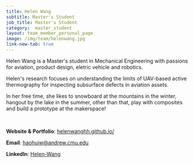 ```yaml
---
title: Helen Wang
subtitle: Master's Student
job_title: Master's Student
category:  master_student
layout: team_member_personal_page
image: /img/team/helenwang.jpg
link-new-tab: true
---
```


Helen Wang is a Master's student in Mechanical Engineering with passions for aviation, product design, eletric vehicle and robotics.  

Helen's research focuses on understanding the limits of UAV-based active thermography for inspecting subsurface defects in aviation assets. 

In her free time, she likes to snowboard at the mountains in the winter, hangout by the lake in the summer, other than that, play with composites and build a prototype at the makerspace! 

<br>

**Website & Portfolio**: [helenwanghh.github.io/](https://helenwanghh.github.io/)

**Email**: [haohuiw@andrew.cmu.edu](mailto:haohuiw@andrew.cmu.edu)

**LinkedIn**: [Helen-Wang](https://www.linkedin.com/in/helenwanghh/)
